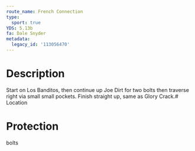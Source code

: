 ```yaml
---
route_name: French Connection
type:
  sport: true
YDS: 5.13b
fa: Dale Snyder
metadata:
  legacy_id: '113056470'
---
```

# Description
Start on Los Banditos, then continue up Joe Dirt for two bolts then traverse right via small small pockets. Finish straight up, same as Glory Crack.# Location
# Protection
bolts